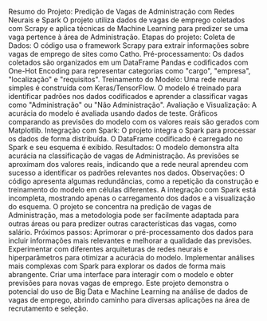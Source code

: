 Resumo do Projeto: Predição de Vagas de Administração com Redes Neurais e Spark
O projeto utiliza dados de vagas de emprego coletados com Scrapy e aplica técnicas de Machine Learning para predizer se uma vaga pertence à área de Administração.
Etapas do projeto:
Coleta de Dados: O código usa o framework Scrapy para extrair informações sobre vagas de emprego de sites como Catho.
Pré-processamento: Os dados coletados são organizados em um DataFrame Pandas e codificados com One-Hot Encoding para representar categorias como "cargo", "empresa", "localização" e "requisitos".
Treinamento do Modelo: Uma rede neural simples é construída com Keras/TensorFlow. O modelo é treinado para identificar padrões nos dados codificados e aprender a classificar vagas como "Administração" ou "Não Administração".
Avaliação e Visualização: A acurácia do modelo é avaliada usando dados de teste. Gráficos comparando as previsões do modelo com os valores reais são gerados com Matplotlib.
Integração com Spark: O projeto integra o Spark para processar os dados de forma distribuída. O DataFrame codificado é carregado no Spark e seu esquema é exibido.
Resultados:
O modelo demonstra alta acurácia na classificação de vagas de Administração. As previsões se aproximam dos valores reais, indicando que a rede neural aprendeu com sucesso a identificar os padrões relevantes nos dados.
Observações:
O código apresenta algumas redundâncias, como a repetição da construção e treinamento do modelo em células diferentes.
A integração com Spark está incompleta, mostrando apenas o carregamento dos dados e a visualização do esquema.
O projeto se concentra na predição de vagas de Administração, mas a metodologia pode ser facilmente adaptada para outras áreas ou para predizer outras características das vagas, como salário.
Próximos passos:
Aprimorar o pré-processamento dos dados para incluir informações mais relevantes e melhorar a qualidade das previsões.
Experimentar com diferentes arquiteturas de redes neurais e hiperparâmetros para otimizar a acurácia do modelo.
Implementar análises mais complexas com Spark para explorar os dados de forma mais abrangente.
Criar uma interface para interagir com o modelo e obter previsões para novas vagas de emprego.
Este projeto demonstra o potencial do uso de Big Data e Machine Learning na análise de dados de vagas de emprego, abrindo caminho para diversas aplicações na área de recrutamento e seleção.
